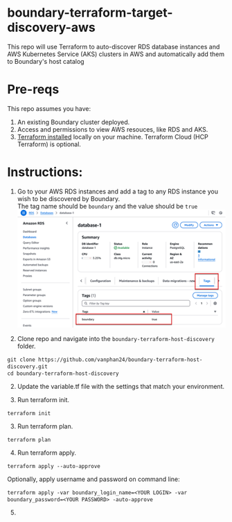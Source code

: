 # boundary-terraform-target-discovery-aws
This repo will use Terraform to auto-discover RDS database instances and AWS Kubernetes Service (AKS) clusters in AWS and automatically add them to Boundary's host catalog

# Pre-reqs

This repo assumes you have: 
1. An existing Boundary cluster deployed.
2. Access and permissions to view AWS resouces, like RDS and AKS.
3. [Terraform installed](https://developer.hashicorp.com/terraform/install) locally on your machine. Terraform Cloud (HCP Terraform) is optional.

# Instructions:

1. Go to your AWS RDS instances and add a tag to any RDS instance you wish to be discovered by Boundary.  
   The tag name should be `boundary` and the value should be `true`
![image](https://github.com/vanphan24/boundary-terraform-host-discovery/blob/main/images/2024-12-06_12-16-59.png)



1. Clone repo and navigate into the `boundary-terraform-host-discovery` folder.

```
git clone https://github.com/vanphan24/boundary-terraform-host-discovery.git
cd boundary-terraform-host-discovery
```

2. Update the variable.tf file with the settings that match your environment. 

2. Run terraform init.

```
terraform init
```


3. Run terraform plan.

```
terraform plan
```

4. Run terraform apply.

```
terraform apply --auto-approve 
```
Optionally, apply username and password on command line:

```
terraform apply -var boundary_login_name=<YOUR LOGIN> -var boundary_password=<YOUR PASSWORD> -auto-approve 
```

5. 
